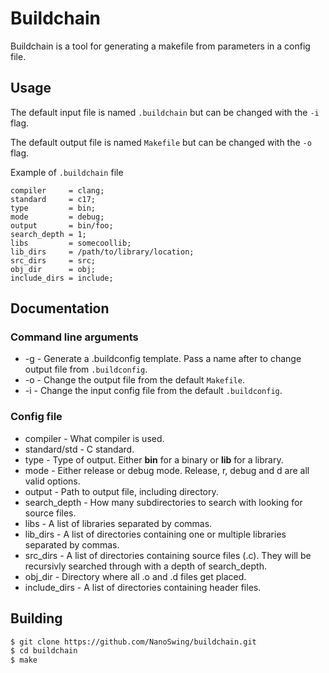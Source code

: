 # Buildchain
Buildchain is a tool for generating a makefile from parameters in a config file.

## Usage
The default input file is named `.buildchain` but can be changed with the `-i` flag.

The default output file is named `Makefile` but can be changed with the `-o` flag.

Example of `.buildchain` file
```text
compiler     = clang;
standard     = c17;
type         = bin;
mode         = debug;
output       = bin/foo;
search_depth = 1;
libs         = somecoollib;
lib_dirs     = /path/to/library/location;
src_dirs     = src;
obj_dir      = obj;
include_dirs = include;
```

## Documentation
### Command line arguments
- -g - Generate a .buildconfig template. Pass a name after to change output file from `.buildconfig`.
- -o - Change the output file from the default `Makefile`.
- -i - Change the input config file from the default `.buildconfig`.

### Config file
- compiler     - What compiler is used.
- standard/std - C standard.
- type         - Type of output. Either **bin** for a binary or **lib** for a library.
- mode         - Either release or debug mode. Release, r, debug and d are all valid options.
- output       - Path to output file, including directory.
- search_depth - How many subdirectories to search with looking for source files.
- libs         - A list of libraries separated by commas.
- lib_dirs     - A list of directories containing one or multiple libraries separated by commas.
- src_dirs     - A list of directories containing source files (.c). They will be recursivly searched through with a depth of search_depth.
- obj_dir      - Directory where all .o and .d files get placed.
- include_dirs - A list of directories containing header files.

## Building
```bash
$ git clone https://github.com/NanoSwing/buildchain.git
$ cd buildchain
$ make
```
